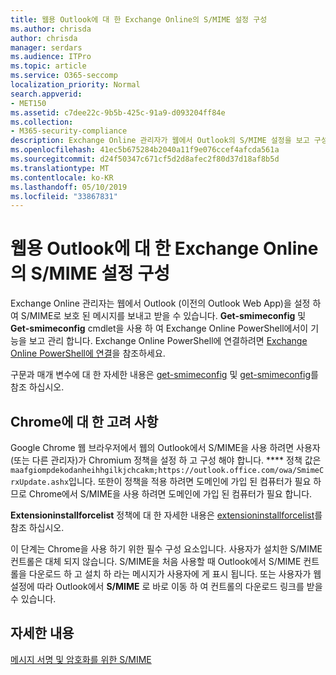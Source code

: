 ```yaml
---
title: 웹용 Outlook에 대 한 Exchange Online의 S/MIME 설정 구성
ms.author: chrisda
author: chrisda
manager: serdars
ms.audience: ITPro
ms.topic: article
ms.service: O365-seccomp
localization_priority: Normal
search.appverid:
- MET150
ms.assetid: c7dee22c-9b5b-425c-91a9-d093204ff84e
ms.collection:
- M365-security-compliance
description: Exchange Online 관리자가 웹에서 Outlook의 S/MIME 설정을 보고 구성 하기 위해 수행 해야 하는 작업에 대 한 간략 한 설명입니다.
ms.openlocfilehash: 41ec5b675284b2040a11f9e076ccef4afcda561a
ms.sourcegitcommit: d24f50347c671cf5d2d8afec2f80d37d18af8b5d
ms.translationtype: MT
ms.contentlocale: ko-KR
ms.lasthandoff: 05/10/2019
ms.locfileid: "33867831"
---
```

# <a name="configure-smime-settings-in-exchange-online-for-outlook-on-the-web"></a>웹용 Outlook에 대 한 Exchange Online의 S/MIME 설정 구성

Exchange Online 관리자는 웹에서 Outlook (이전의 Outlook Web App)을 설정 하 여 S/MIME로 보호 된 메시지를 보내고 받을 수 있습니다. **Get-smimeconfig** 및 **Get-smimeconfig** cmdlet을 사용 하 여 Exchange Online PowerShell에서이 기능을 보고 관리 합니다. Exchange Online PowerShell에 연결하려면 [Exchange Online PowerShell에 연결](https://go.microsoft.com/fwlink/p/?linkid=396554)을 참조하세요.

구문과 매개 변수에 대 한 자세한 내용은 [get-smimeconfig](http://technet.microsoft.com/library/4b29fa89-0840-4fe9-8885-019fcef2e02b.aspx) 및 [get-smimeconfig](http://technet.microsoft.com/library/de357ce0-8143-4c36-8032-026292fc63f0.aspx)를 참조 하십시오.

## <a name="considerations-for-chrome"></a>Chrome에 대 한 고려 사항

Google Chrome 웹 브라우저에서 웹의 Outlook에서 S/MIME을 사용 하려면 사용자 (또는 다른 관리자)가 Chromium 정책을 설정 하 고 구성 해야 합니다. **** 정책 값은 `maafgiompdekodanheihhgilkjchcakm;https://outlook.office.com/owa/SmimeCrxUpdate.ashx`입니다. 또한이 정책을 적용 하려면 도메인에 가입 된 컴퓨터가 필요 하므로 Chrome에서 S/MIME을 사용 하려면 도메인에 가입 된 컴퓨터가 필요 합니다.

**Extensioninstallforcelist** 정책에 대 한 자세한 내용은 [extensioninstallforcelist](http://dev.chromium.org/administrators/policy-list-3#ExtensionInstallForcelist)를 참조 하십시오.

이 단계는 Chrome을 사용 하기 위한 필수 구성 요소입니다. 사용자가 설치한 S/MIME 컨트롤은 대체 되지 않습니다. S/MIME을 처음 사용할 때 Outlook에서 S/MIME 컨트롤을 다운로드 하 고 설치 하 라는 메시지가 사용자에 게 표시 됩니다. 또는 사용자가 웹 설정에 따라 Outlook에서 **S/MIME** 로 바로 이동 하 여 컨트롤의 다운로드 링크를 받을 수 있습니다.

## <a name="for-more-information"></a>자세한 내용

[메시지 서명 및 암호화를 위한 S/MIME](s-mime-for-message-signing-and-encryption.md)
